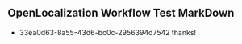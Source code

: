 ## OpenLocalization Workflow Test MarkDown
* 33ea0d63-8a55-43d6-bc0c-2956394d7542 thanks!

<!--HONumber=Jul16_HO3-->



